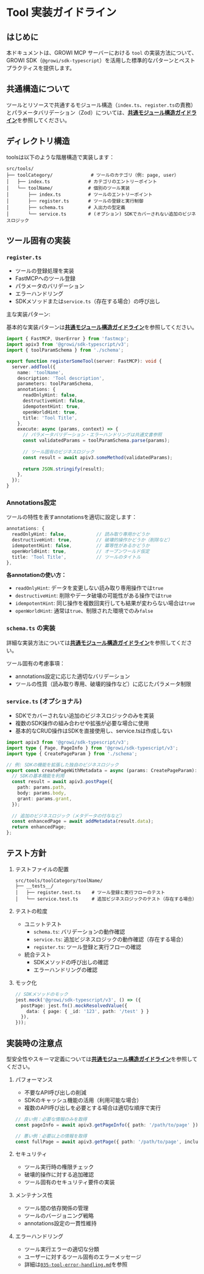 # Tool 実装ガイドライン

## はじめに

本ドキュメントは、GROWI MCP サーバーにおける `tool` の実装方法について、GROWI SDK（`@growi/sdk-typescript`）を活用した標準的なパターンとベストプラクティスを提供します。

## 共通構造について

ツールとリソースで共通するモジュール構造（`index.ts`、`register.ts`の責務）とパラメータバリデーション（Zod）については、[**共通モジュール構造ガイドライン**](./031-common-module-structure.md)を参照してください。

## ディレクトリ構造

toolsは以下のような階層構造で実装します：

```
src/tools/
├── toolCategory/              # ツールのカテゴリ（例: page, user）
│   ├── index.ts              # カテゴリのエントリーポイント
│   └── toolName/             # 個別のツール実装
│       ├── index.ts          # ツールのエントリーポイント
│       ├── register.ts       # ツールの登録と実行制御
│       ├── schema.ts         # 入出力の型定義
│       └── service.ts        # (オプション) SDKでカバーされない追加のビジネスロジック
```

## ツール固有の実装

### `register.ts`

- ツールの登録処理を実装
- FastMCPへのツール登録
- パラメータのバリデーション
- エラーハンドリング
- SDKメソッドまたは`service.ts`（存在する場合）の呼び出し

主な実装パターン:

基本的な実装パターンは[**共通モジュール構造ガイドライン**](./031-common-module-structure.md)を参照してください。

```typescript
import { FastMCP, UserError } from 'fastmcp';
import apiv3 from '@growi/sdk-typescript/v3';
import { toolParamSchema } from './schema';

export function registerSomeTool(server: FastMCP): void {
  server.addTool({
    name: 'toolName',
    description: 'Tool description',
    parameters: toolParamSchema,
    annotations: {
      readOnlyHint: false,
      destructiveHint: false,
      idempotentHint: true,
      openWorldHint: true,
      title: 'Tool Title',
    },
    execute: async (params, context) => {
      // パラメータバリデーション・エラーハンドリングは共通文書参照
      const validatedParams = toolParamSchema.parse(params);
      
      // ツール固有のビジネスロジック
      const result = await apiv3.someMethod(validatedParams);
      
      return JSON.stringify(result);
    },
  });
}
```

### Annotations設定

ツールの特性を表すannotationsを適切に設定します：

```typescript
annotations: {
  readOnlyHint: false,           // 読み取り専用かどうか
  destructiveHint: true,         // 破壊的操作かどうか（削除など）
  idempotentHint: false,         // 冪等性があるかどうか
  openWorldHint: true,           // オープンワールド仮定
  title: 'Tool Title',           // ツールのタイトル
},
```

**各annotationの使い方：**
- `readOnlyHint`: データを変更しない読み取り専用操作では`true`
- `destructiveHint`: 削除やデータ破壊の可能性がある操作では`true`
- `idempotentHint`: 同じ操作を複数回実行しても結果が変わらない場合は`true`
- `openWorldHint`: 通常は`true`、制限された環境でのみ`false`

### `schema.ts` の実装

詳細な実装方法については[**共通モジュール構造ガイドライン**](./031-common-module-structure.md)を参照してください。

ツール固有の考慮事項：
- annotations設定に応じた適切なバリデーション
- ツールの性質（読み取り専用、破壊的操作など）に応じたパラメータ制限

### `service.ts` (オプショナル)

- SDKでカバーされない追加のビジネスロジックのみを実装
- 複数のSDK操作の組み合わせや拡張が必要な場合に使用
- 基本的なCRUD操作はSDKを直接使用し、service.tsは作成しない

```typescript
import apiv3 from '@growi/sdk-typescript/v3';
import type { Page, PageInfo } from '@growi/sdk-typescript/v3';
import type { CreatePageParam } from './schema';

// 例: SDKの機能を拡張した独自のビジネスロジック
export const createPageWithMetadata = async (params: CreatePageParam): Promise<Page> => {
  // SDKの基本機能を利用
  const result = await apiv3.postPage({
    path: params.path,
    body: params.body,
    grant: params.grant,
  });
  
  // 追加のビジネスロジック（メタデータの付与など）
  const enhancedPage = await addMetadata(result.data);
  return enhancedPage;
};
```

## テスト方針

1. テストファイルの配置
   ```
   src/tools/toolCategory/toolName/
   ├── __tests__/
   │   ├── register.test.ts    # ツール登録と実行フローのテスト
   │   └── service.test.ts     # 追加ビジネスロジックのテスト（存在する場合）
   ```

2. テストの粒度
   - ユニットテスト
     - `schema.ts`: バリデーションの動作確認
     - `service.ts`: 追加ビジネスロジックの動作確認（存在する場合）
     - `register.ts`: ツール登録と実行フローの確認
   - 統合テスト
     - SDKメソッドの呼び出しの確認
     - エラーハンドリングの確認

3. モック化
    ```typescript
    // SDKメソッドのモック
    jest.mock('@growi/sdk-typescript/v3', () => ({
      postPage: jest.fn().mockResolvedValue({
        data: { page: { _id: '123', path: '/test' } }
      }),
    }));
    ```

## 実装時の注意点

型安全性やスキーマ定義については[**共通モジュール構造ガイドライン**](./031-common-module-structure.md)を参照してください。

1. パフォーマンス
   - 不要なAPI呼び出しの削減
   - SDKのキャッシュ機能の活用（利用可能な場合）
   - 複数のAPI呼び出しを必要とする場合は適切な順序で実行

   ```typescript
   // 良い例：必要な情報のみを取得
   const pageInfo = await apiv3.getPageInfo({ path: '/path/to/page' });

   // 悪い例：必要以上の情報を取得
   const fullPage = await apiv3.getPage({ path: '/path/to/page', includeContent: true });
   ```

2. セキュリティ
   - ツール実行時の権限チェック
   - 破壊的操作に対する追加確認
   - ツール固有のセキュリティ要件の実装

3. メンテナンス性
    - ツール間の依存関係の管理
    - ツールのバージョニング戦略
    - annotations設定の一貫性維持

4. エラーハンドリング
   - ツール実行エラーの適切な分類
   - ユーザーに対するツール固有のエラーメッセージ
   - 詳細は[`035-tool-error-handling.md`](./035-tool-error-handling.md)を参照